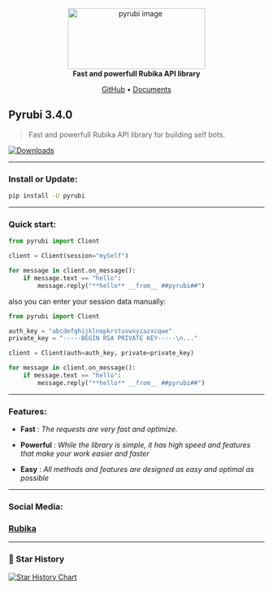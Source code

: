 <p align='center'>
    <img src='https://iili.io/HIjPRS9.jpg' alt='pyrubi image' width='270' height=120 class="image">
    <br>
    <b>Fast and powerfull Rubika API library</b>
</p>

<p align='center'>
    <a href='https://github.com/AliGanji1/pyrubi'>GitHub</a>
    •
    <a href='https://rubika.ir/pyrubi_documents'>Documents</a>
</p>


## Pyrubi 3.4.0
> Fast and powerfull Rubika API library for building self bots.

[![Downloads](https://static.pepy.tech/badge/pyrubi)](https://pepy.tech/project/pyrubi)


<hr>

### Install or Update:

``` bash
pip install -U pyrubi
```

<hr>

### Quick start:

``` python
from pyrubi import Client

client = Client(session="mySelf")

for message in client.on_message():
    if message.text == "hello":
        message.reply("**hello** __from__ ##pyrubi##")
```

also you can enter your session data manually:
```python
from pyrubi import Client

auth_key = "abcdefghijklnopkrstuvwxyzazxcqwe"
private_key = "-----BEGIN RSA PRIVATE KEY-----\n..."

client = Client(auth=auth_key, private=private_key)

for message in client.on_message():
    if message.text == "hello":
        message.reply("**hello** __from__ ##pyrubi##")
```

<hr>

### Features:
    
- **Fast** : *The requests are very fast and optimize.*

- **Powerful** : *While the library is simple, it has high speed and features that make your work easier and faster*

- **Easy** : *All methods and features are designed as easy and optimal as possible*


<hr>

### Social Media:
### <a href='https://rubika.ir/pyrubika'>Rubika</a>

<hr>

### 🌟 Star History

[![Star History Chart](https://api.star-history.com/svg?repos=AliGanji1/Pyrubi&type=Date)](https://star-history.com/#AliGanji1/Pyrubi&Date)